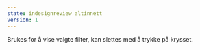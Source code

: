 ```yaml
---
state: indesignreview altinnett
version: 1
---
```


Brukes for å vise valgte filter, kan slettes med å trykke på krysset.